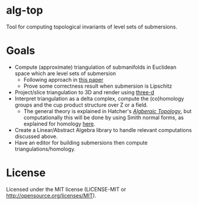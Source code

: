 # alg-top

Tool for computing topological invariants of level sets of submersions.

# Goals

- Compute (approximate) triangulation of submanifolds in Euclidean space which are level sets of submersion
    - Following approach in [this paper](https://doi.org/10.1016/S0021-9991(03)00275-4)
    - Prove some correctness result when submersion is Lipschitz
- Project/slice triangulation to 3D and render using [three-d](https://github.com/asny/three-d)
- Interpret triangulation as a delta complex, compute the (co)homology groups and the cup product structure over Z or a field.
    - The general theory is explained in Hatcher's [_Algberaic Topology_](http://pi.math.cornell.edu/~hatcher/AT/AT+.pdf), but computationally this will be done by using Smith normal forms, as explained for homology [here](https://www.matem.unam.mx/~omar/mathX27/smith-form.html).
- Create a Linear/Abstract Algebra library to handle relevant computations discussed above.
- Have an editor for building submersions then compute triangulations/homology.

# License

Licensed under the MIT license (LICENSE-MIT or http://opensource.org/licenses/MIT).